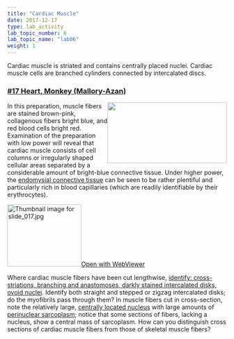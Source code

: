 ```yaml
---
title: "Cardiac Muscle"
date: 2017-12-17
type: lab_activity
lab_topic_number: 6
lab_topic_name: "lab06"
weight: 1
---
```

<div class="entrybody">
						<p>Cardiac muscle is striated and contains centrally placed nuclei. Cardiac muscle cells are branched cylinders connected by intercalated discs. </p>

<h3><u>#17 Heart, Monkey (Mallory-Azan)</u></h3>

<p><img src="/assets/images/17%20heart.jpg" style="width:274px; height:140px; float:right;">In this preparation, muscle fibers are stained brown-pink, collagenous fibers bright blue, and red blood cells bright red.  Examination of the preparation with low power will reveal that cardiac muscle consists of cell columns or irregularly shaped cellular areas separated by a considerable amount of bright-blue connective tissue.  Under higher power, the <u>endomysial connective tissue</u> can be seen to be rather plentiful and particularly rich in blood capillaries (which are readily identifiable by their erythrocytes).  </p>

<div class="thumbnail"> <a href="https://histologylab.ctl.columbia.edu/slides/slide17/" target="_blank"><img alt="Thumbnail image for slide_017.jpg" src="/assets/images/slide_017-thumb-170x143-1434.jpg" width="170" height="143" class="mt-image-left"></a><a href="https://histologylab.ctl.columbia.edu/slides/slide17/" target="_blank">Open with WebViewer</a></div>

<p>Where cardiac muscle fibers have been cut lengthwise, <u>identify: cross-striations, branching and anastomoses, darkly stained intercalated disks, ovoid nuclei</u>. Identify both straight and stepped or zigzag intercalated disks; do the myofibrils pass through them? In muscle fibers cut in cross-section, note the relatively large, <u>centrally located nucleus</u> with large amounts of <u>perinuclear sarcoplasm</u>; notice that some sections of fibers, lacking a nucleus, show a central mass of sarcoplasm.  How can you distinguish cross sections of cardiac muscle fibers from those of skeletal muscle fibers?</p>
						
						
</div>
